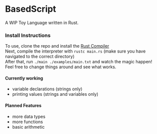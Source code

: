 # BasedScript

A WIP Toy Language written in Rust.

### Install Instructions

To use, clone the repo and install the [Rust Compiler](https://www.rust-lang.org/tools/install)\
Next, compile the interpreter with `rustc main.rs` (make sure you have navigated to the correct directory)\
After that, run `./main ./examples/main.txt` and watch the magic happen! Feel free to change things around and see what works.

#### Currently working

- variable declarations (strings only)
- printing values (strings and variables only)

#### Planned Features

- more data types
- more functions
- basic arithmetic
